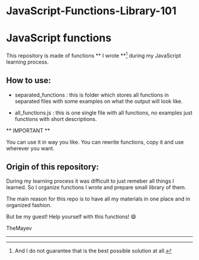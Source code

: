 # JavaScript-Functions-Library-101

# JavaScript functions 

This repository is made of functions ** I wrote **[^1] during my JavaScript learning process. 

## How to use: 

- separated_functions : this is folder which stores all functions in separated
files with some examples on what the output will look like. 

- all_functions.js : this is one single file with all functions, no examples 
just functions with short descriptions. 

** IMPORTANT ** 

You can use it in way you like. You can rewrite functions, copy it and use 
wherever you want. 

##  Origin of this repository: 

During my learning process it was difficult to just remeber all things I learned.
So I organize functions I wrote and prepare small library of them. 

The main reason for this repo is to have all my materials in one place and 
in organized fashion. 

But be my guest! Help yourself with this functions! :smile:

TheMayev

---
[^1]: And I do not guarantee that is the best possible solution at all. 